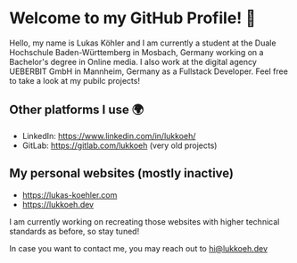 # Welcome to my GitHub Profile! 👋

Hello, my name is Lukas Köhler and I am currently a student at the Duale Hochschule Baden-Württemberg in Mosbach, Germany working on a Bachelor's degree in Online media. I also work at the digital agency UEBERBIT GmbH in Mannheim, Germany as a Fullstack Developer. Feel free to take a look at my pubilc projects!

## Other platforms I use 🌍
- LinkedIn: https://www.linkedin.com/in/lukkoeh/
- GitLab: https://gitlab.com/lukkoeh (very old projects)

## My personal websites (mostly inactive)
- https://lukas-koehler.com
- https://lukkoeh.dev

I am currently working on recreating those websites with higher technical standards as before, so stay tuned!

In case you want to contact me, you may reach out to [hi@lukkoeh.dev](mailto:hi@lukkoeh.dev)

